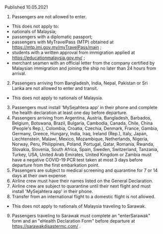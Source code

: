 Published 10.05.2021
1. Passengers are not allowed to enter.
- This does not apply to:
- nationals of Malaysia;
- passengers with a diplomatic passport;
- passengers with MyTravelPass (MTP) obtained at <a href="https://mtp.imi.gov.my/myTravelPass/main">https://mtp.imi.gov.my/myTravelPass/main</a> ;
- students with a written approval from immigration applied at <a href="https://educationmalaysia.gov.my/">https://educationmalaysia.gov.my/</a> ;
- merchant seamen with an official letter from the company certified by Malaysian immigration and joining the ship no later than 24 hours from arrival.
2. Passengers arriving from Bangladesh, India, Nepal, Pakistan or Sri Lanka are not allowed to enter and transit.
- This does not apply to nationals of Malaysia.
3. Passengers must install 'MySejahtera app' in their phone and complete the health declaration at least one day before departure.
4. Passengers arriving from Argentina, Austria, Bangladesh, Barbados, Belgium, Botswana, Brazil, Bulgaria, Cambodia, Canada, Chile, China (People's Rep.), Colombia, Croatia, Czechia, Denmark, France, Gambia, Germany, Greece, Hungary, India, Iraq, Ireland (Rep.), Italy, Japan, Liechtenstein, Malawi, Mexico, Mozambique, Netherlands, Nigeria, Norway, Peru, Philippines, Poland, Portugal, Qatar, Romania, Rwanda, Slovakia, Slovenia, South Africa, Spain, Sweden, Switzerland, Tanzania, Turkey, USA, United Arab Emirates, United Kingdom or Zambia must have a negative COVID-19 PCR test taken at most 3 days before departure from the first embarkation point.
5. Passengers are subject to medical screening and quarantine for 7 or 14 days at their own expense.
6. Airline crew must have their names listed on the General Declaration.
7. Airline crew are subject to quarantine until their next flight and must install 'MySejahtera app' in their phone.
8. Transfer from an international flight to a domestic flight is not allowed.
- This does not apply to nationals of Malaysia traveling to Sarawak.
9. Passengers traveling to Sarawak must complete an "enterSarawak" form and an "eHealth Declaration Form" before departure at <a href="https://sarawakdisastermc.com/">https://sarawakdisastermc.com/</a> .

